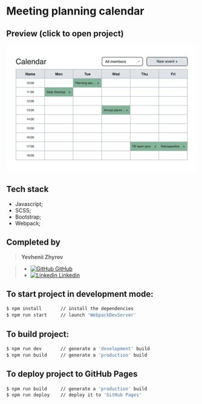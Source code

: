 # Meeting planning calendar

## Preview (click to open project)

[![preview](./preview.png)](https://zzzhyrov.github.io/meeting-planning-calendar/)

## Tech stack

- Javascript;
- SCSS;
- Bootstrap;
- Webpack;

## Completed by

>**Yevhenii Zhyrov**

>- [<img alt="GitHub" width="18px" src="https://raw.githubusercontent.com/boris-catsvill/course-js.javascript.ru/master/tech-stack/github-logo.png" /> GitHub](https://github.com/zzzhyrov)
>- [<img alt="Linkedin" width="18px" src="https://raw.githubusercontent.com/boris-catsvill/course-js.javascript.ru/master/tech-stack/linkedin-logo.png" /> Linkedin](https://www.linkedin.com/in/zhyrov/)

## To start project in development mode:

```sh
$ npm install       // install the dependencies
$ npm run start     // launch 'WebpackDevServer'
```

## To build project:

```sh
$ npm run dev       // generate a 'development' build
$ npm run build     // generate a 'production' build
```

## To deploy project to GitHub Pages

```sh
$ npm run build     // generate a 'production' build
$ npm run deploy    // deploy it to 'GitHub Pages'
```
